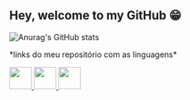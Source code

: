 ## Hey, welcome to my GitHub 😁

<!--
**VRuanFab/VRuanFab** is a ✨ _special_ ✨ repository because its `README.md` (this file) appears on your GitHub profile.

Here are some ideas to get you started:

- 🔭 I’m currently working on ...
- 🌱 I’m currently learning ...
- 👯 I’m looking to collaborate on ...
- 🤔 I’m looking for help with ...
- 💬 Ask me about ...
- 📫 How to reach me: ...
- 😄 Pronouns: ...
- ⚡ Fun fact: ...
-->


![Anurag's GitHub stats](https://github-readme-stats.vercel.app/api?username=vruanfab&theme=material-palenight&show_icons=true)

<p>*links do meu repositório com as linguagens*</p>

<div text-decoration="none" color="black">
  
  <a href="https://github.com/VRuanFab?tab=repositories&q=&type=&language=javascript&sort=" text-decoration="none" color="black">
    <img loading="lazy" src="https://cdn.jsdelivr.net/gh/devicons/devicon@latest/icons/javascript/javascript-original.svg" width="40" height="40" />
  <a/>
  
  <a href="https://github.com/VRuanFab?tab=repositories&q=&type=&language=python&sort=" text-decoration="none" color="black">
    <img src="https://cdn.jsdelivr.net/gh/devicons/devicon@latest/icons/python/python-original.svg" width="40" height="40" />
  </a>
  
  <a href="https://www.linkedin.com/in/ruan-fabricio-340739165/" text-decoration="none" color="black">
    <img src="https://cdn.jsdelivr.net/gh/devicons/devicon@latest/icons/linkedin/linkedin-original.svg" width="40" height="40" />
  </a>
  
</div>
